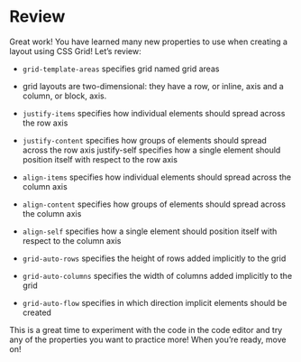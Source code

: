 # Review

Great work! You have learned many new properties to use when creating a layout using CSS Grid! Let’s review:

* `grid-template-areas` specifies grid named grid areas

* grid layouts are two-dimensional: they have a row, or inline, axis and a column, or block, axis.

* `justify-items` specifies how individual elements should spread across the row axis

* `justify-content` specifies how groups of elements should spread across the row axis
justify-self specifies how a single element should position itself with respect to the row axis

* `align-items` specifies how individual elements should spread across the column axis

* `align-content` specifies how groups of elements should spread across the column axis

* `align-self` specifies how a single element should position itself with respect to the column axis

* `grid-auto-rows` specifies the height of rows added implicitly to the grid

* `grid-auto-columns` specifies the width of columns added implicitly to the grid

* `grid-auto-flow` specifies in which direction implicit elements should be created

This is a great time to experiment with the code in the code editor and try any of the properties you want to practice more! When you’re ready, move on!